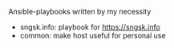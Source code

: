 Ansible-playbooks written by my necessity

- sngsk.info: playbook for https://sngsk.info
- common: make host useful for personal use
